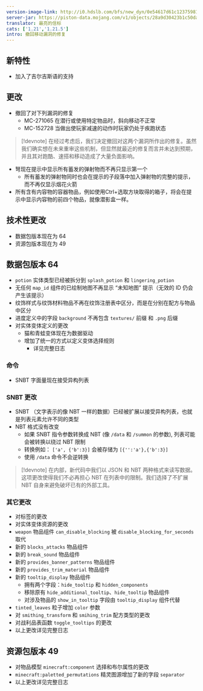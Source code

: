```yaml
---
version-image-link: http://i0.hdslb.com/bfs/new_dyn/0e54617d61c123759817609cb0906855558830935.jpg
server-jar: https://piston-data.mojang.com/v1/objects/28a9d30423b1c50da661b95e754be9d5f0c871d4/server.jar
translator: 最亮的信标
cats: ['1.21','1.21.5']
intro: 撤回移动漏洞的修复
---
```

## 新特性
* 加入了吉尔吉斯语的支持

## 更改
* 撤回了对下列漏洞的修复
    * MC-271065 在潜行或使用特定物品时，斜向移动不正常
    * MC-152728 当做出使玩家减速的动作时玩家仍处于疾跑状态

> [!devnote]
> 在经过考虑后，我们决定撤回对这两个漏洞所作出的修复。虽然我们确实想在未来重审这些机制，但显然就最近的修复而言并未达到预期，并且其对跑酷、速搭和移动造成了大量负面影响。

* 弩现在提示中显示所有蓄发的弹射物而不再只显示第一个
    * 所有蓄发的弹射物同时也会在提示的子段落中加入弹射物的完整的提示，而不再仅显示烟花火箭
* 所有含有内容物的容器物品，例如使用Ctrl+选取方块取得的箱子，将会在提示中显示内容物的前四个物品，就像潜影盒一样。

## 技术性更改
* 数据包版本现在为 64
* 资源包版本现在为 49

## 数据包版本 64
* `potion` 实体类型已经被拆分到 `splash_potion` 和 `lingering_potion`
* 无任何 `map_id` 组件的已绘制地图不再显示 “未知地图” 提示（无效的 ID 仍会产生该提示）
* 纹饰样式与纹饰材料物品不再在纹饰注册表中区分，而是在分别在配方与物品中区分
* 进度定义中的字段 `background` 不再包含 `textures/` 前缀 和 `.png` 后缀
* 对实体变体定义的更改
    * 猫和青蛙变体现在为数据驱动
    * 增加了统一的方式以定义变体选择规则
        * 详见完整日志

### 命令
* SNBT 字面量现在接受异构列表

### SNBT 更改
* SNBT （文字表示的像 NBT 一样的数据）已经被扩展以接受异构列表，也就是列表元素允许不同的类型
* NBT 格式没有改变
    * 如果 SNBT 指令参数转换成 NBT (像 `/data` 和 `/summon` 的参数), 列表可能会被转换以绕过 NBT 限制
    * 转换例如： `['a', {'b':3}]` 会被存储为 `[{'':'a'},{'b':3}]`
    * 使用 `/data` 命令不会逆转换

> [!devnote]
> 在内部，新代码中我们以 JSON 和 NBT 两种格式来读写数据。这项更改使得我们不必再担心 NBT 在列表中的限制。我们选择了不扩展 NBT 自身来避免破坏已有的外部工具。

### 其它更改
* 对标签的更改
* 对实体变体资源的更改
* `weapon` 物品组件 `can_disable_blocking` 被 `disable_blocking_for_seconds` 取代
* 新的 `blocks_attacks` 物品组件
* 新的 `break_sound` 物品组件
* 新的 `provides_banner_patterns` 物品组件
* 新的 `provides_trim_material` 物品组件
* 新的 `tooltip_display` 物品组件
    * 拥有两个字段：`hide_tooltip` 和 `hidden_components`
    * 移除原有 `hide_additional_tooltip`、`hide_tooltip` 物品组件
    * 对涉及物品的 `show_in_tooltip` 字段由 `tooltip_display` 组件代替
* `tinted_leaves` 粒子增加 `color` 参数
* 对 `smithing_transform` 和 `smihing_trim` 配方类型的更改
* 对战利品表函数 `toggle_tooltips` 的更改
* 以上更改详见完整日志

## 资源包版本 49
* 对物品模型 `minecraft:component` 选择和布尔属性的更改
* `minecraft:paletted_permutations` 精灵图源增加了新的字段 `separator`
* 以上更改详见完整日志